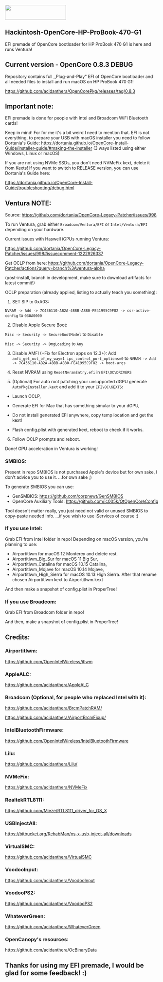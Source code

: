 <img src="https://github.com/acidanthera/OpenCorePkg/blob/master/Docs/Logos/OpenCore_with_text_Small.png" width="200" height="48"/>

## Hackintosh-OpenCore-HP-ProBook-470-G1
EFI premade of OpenCore bootloader for HP ProBook 470 G1 is here and runs Ventura!

## Current version - OpenCore 0.8.3 DEBUG
Repository contains full ,,Plug-and-Play" EFI of OpenCore bootloader and
all needed files to install and run macOS on HP ProBook 470 G1!

https://github.com/acidanthera/OpenCorePkg/releases/tag/0.8.3

## Important note:
EFI premade is done for people with Intel and Broadcom WiFi Bluetooth cards!

Keep in mind! For for me it's a bit weird I need to mention that. EFI is not everything, to prepare your USB with macOS installer you need to follow Dortania's Guide:
https://dortania.github.io/OpenCore-Install-Guide/installer-guide/#making-the-installer
(3 ways listed using either Windows, Linux or macOS)

If you are not using NVMe SSDs, you don't need NVMeFix kext, delete it from Kexts!
If you want to switch to RELEASE version, you can use Dortania's Guide here:

https://dortania.github.io/OpenCore-Install-Guide/troubleshooting/debug.html

## Ventura NOTE:

Source: https://github.com/dortania/OpenCore-Legacy-Patcher/issues/998

To run Ventura, grab either `Broadcom/Ventura/EFI` or `Intel/Ventura/EFI` depending on your hardware.

Current issues with Haswell iGPUs running Ventura:

https://github.com/dortania/OpenCore-Legacy-Patcher/issues/998#issuecomment-1222926337

Get OCLP from here: https://github.com/dortania/OpenCore-Legacy-Patcher/actions?query=branch%3Aventura-alpha 

(post-install, branch in development, make sure to download artifacts for latest commit!)

OCLP preparation (already applied, listing to actually teach you something):

1. SET SIP to 0xA03:

`NVRAM -> Add -> 7C436110-AB2A-4BBB-A880-FE41995C9F82 -> csr-active-config` to `030A0000`

2. Disable Apple Secure Boot:

`Misc -> Security -> SecureBootModel` to `Disable` 

`Misc -> Security -> DmgLoading` to `Any`

3. Disable AMFI (+Fix for Electron apps on 12.3+):
Add `amfi_get_out_of_my_way=1 ipc_control_port_options=0` to `NVRAM -> Add -> 7C436110-AB2A-4BBB-A880-FE41995C9F82 -> boot-args`

4. Reset NVRAM using `ResetNvramEntry.efi` in `EFI\OC\DRIVERS`

5. (Optional) For auto root patching your unsupported dGPU generate `AutoPkgInstaller.kext` and add it to your `EFI\OC\KEXTS`:

- Launch OCLP,

- Generate EFI for Mac that has something simular to your dGPU,

- Do not install generated EFI anywhere, copy temp location and get the kext!

- Flash config.plist with generated kext, reboot to check if it works.

6. Follow OCLP prompts and reboot.

Done! GPU acceleration in Ventura is working!

### SMBIOS:
Present in repo SMBIOS is not purchased Apple's device but for own sake, I don't advice you to use it.
...for own sake ;)

To generate SMBIOS you can use:
* GenSMBIOS:
https://github.com/corpnewt/GenSMBIOS
* OpenCore Auxiliary Tools:
https://github.com/ic005k/QtOpenCoreConfig

Tool doesn't matter really, you just need not valid or unused SMBIOS to copy-paste needed info.
...if you wish to use iServices of course :)

### If you use Intel:
Grab EFI from Intel folder in repo!
Depending on macOS version, you're planning to use:
* Airportitlwm for macOS 12 Monterey and delete rest.
* Airportitlwm_Big_Sur for macOS 11 Big Sur,
* Airportitlwm_Catalina for macOS 10.15 Catalina,
* Airportitlwm_Mojave for macOS 10.14 Mojave,
* Airportitlwm_High_Sierra for macOS 10.13 High Sierra.
After that rename chosen Airportitlwm kext to Airportitlwm.kext

And then make a snapshot of config.plist in ProperTree!

### If you use Broadcom:
Grab EFI from Broadcom folder in repo!

And then, make a snapshot of config.plist in ProperTree!


## Credits:

### Airportitlwm:
https://github.com/OpenIntelWireless/itlwm
### AppleALC:
https://github.com/acidanthera/AppleALC
### Broadcom (Optional, for people who replaced Intel with it):
https://github.com/acidanthera/BrcmPatchRAM/

https://github.com/acidanthera/AirportBrcmFixup/
### IntelBluetoothFirmware:
https://github.com/OpenIntelWireless/IntelBluetoothFirmware
### Lilu:
https://github.com/acidanthera/Lilu/
### NVMeFix:
https://github.com/acidanthera/NVMeFix
### RealtekRTL8111:
https://github.com/Mieze/RTL8111_driver_for_OS_X
### USBInjectAll:
https://bitbucket.org/RehabMan/os-x-usb-inject-all/downloads
### VirtualSMC:
https://github.com/acidanthera/VirtualSMC
### VoodooInput:
https://github.com/acidanthera/VoodooInput
### VoodooPS2:
https://github.com/acidanthera/VoodooPS2
### WhateverGreen:
https://github.com/acidanthera/WhateverGreen
### OpenCanopy's resources:
https://github.com/acidanthera/OcBinaryData

## Thanks for using my EFI premade, I would be glad for some feedback! :)
